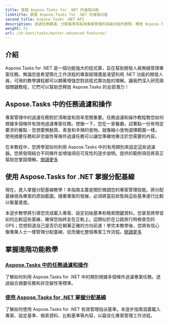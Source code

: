 ```yaml
---
title: 掌握 Aspose.Tasks for .NET 的進階功能
linktitle: 掌握 Aspose.Tasks for .NET 的進階功能
second_title: Aspose.Tasks .NET API
description: 透過任務篩選、分配基準和有效專案管理的高級功能的教程，釋放 Aspose.Tasks for .NET 的潛力。
weight: 21
url: /zh-hant/tasks/master-advanced-features/
---
```

## 介紹

Aspose.Tasks for .NET 是一個功能強大的程式庫，旨在幫助開發人員無縫管理專案任務。無論您是希望簡化工作流程的專案經理還是渴望利用 .NET 功能的開發人員，可用的教學課程都可以顯著增強您對該程式庫功能的理解。讓我們深入研究兩個關鍵教程，它們可以幫助您釋放 Aspose.Tasks 的全部潛力！

## Aspose.Tasks 中的任務過濾和操作

專案管理中的過濾任務對於清晰度和效率至關重要。任務過濾和操作教程教您如何根據多個條件有效地過濾專案任務。想像一下，您在一家餐廳，試著點一份有特定要求的餐點 - 您想要無麩質、素食和辛辣的食物。就像縮小食物選擇範圍一樣，使用摘要任務和非空屬性等條件過濾任務可以讓您準確地專注於您需要的內容。

在本教程中，您將學習如何利用 Aspose.Tasks 中的有用類別來設定這些過濾器。您將發現結合不同條件並增強項目可見性的逐步說明。提供的範例項目將真正幫助您鞏固理解。[閱讀更多](./task-filtering-and-operation/)

## 使用 Aspose.Tasks for .NET 掌握分配基線

現在，進入掌握分配基線教學！本指南主要是關於微調您的專案管理技能。將分配基線視為專案的原始藍圖。隨著專案的發展，必須將當前狀態與這些基準進行比較以衡量進度。

本逐步教學將引導您完成載入專案、設定初始基準和檢索關鍵資料。您甚至將學習如何比較這些基線，確保您始終走在正軌上。這類似於在公路旅行時檢查您的 GPS；您想知道自己是否仍在朝著正確的方向前進！學完本教學後，您將有信心像專業人士一樣管理分配基線，從而優化整個專案工作流程。[閱讀更多](./mastering-assignment-baseline/)

## 掌握進階功能教學
### [Aspose.Tasks 中的任務過濾和操作](./task-filtering-and-operation/)
了解如何利用 Aspose.Tasks for .NET 中的類別根據多個條件過濾專案任務。透過組合摘要任務和非空屬性等標準。
### [使用 Aspose.Tasks for .NET 掌握分配基線](./mastering-assignment-baseline/)
了解如何使用 Aspose.Tasks for .NET 有效管理指派基準。本逐步指南涵蓋載入專案、設定基準、檢索資料、比較基準等內容，以最佳化專案管理工作流程。